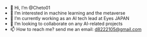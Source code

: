 - 👋 Hi, I’m @Cheto01
- 👀 I’m interested in machine learning and the metaverse
- 🌱 I’m currently working as an AI tech lead at Eyes JAPAN
- 💞️ I’m looking to collaborate on any AI-related projects
- 📫 How to reach me? send me an email: d8222105@gmail.com

<!---
Cheto01/Cheto01 is a ✨ special ✨ repository because its `README.md` (this file) appears on your GitHub profile.
You can click the Preview link to take a look at your changes.
--->
